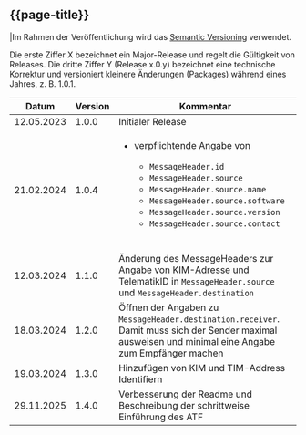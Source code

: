 ## {{page-title}}

|Im Rahmen der Veröffentlichung wird das [Semantic Versioning](https://semver.org/lang/de/) verwendet.

Die erste Ziffer X bezeichnet ein Major-Release und regelt die Gültigkeit von Releases. Die dritte Ziffer Y (Release x.0.y) bezeichnet eine technische Korrektur und versioniert kleinere Änderungen (Packages) während eines Jahres, z. B. 1.0.1.

| Datum | Version | Kommentar |
|---|---|---|
| 12.05.2023 | 1.0.0 | Initialer Release |
| 21.02.2024 | 1.0.4 | <ul><li>verpflichtende Angabe von</li><ul><li>`MessageHeader.id`</li><li>`MessageHeader.source`</li><li>`MessageHeader.source.name`</li><li>`MessageHeader.source.software`</li><li>`MessageHeader.source.version`</li><li>`MessageHeader.source.contact`</li></ul></ul><br> |
| 12.03.2024 | 1.1.0 | Änderung des MessageHeaders zur Angabe von KIM-Adresse und TelematikID in `MessageHeader.source` und `MessageHeader.destination` |
| 18.03.2024 | 1.2.0 | Öffnen der Angaben zu `MessageHeader.destination.receiver`. Damit muss sich der Sender maximal ausweisen und minimal eine Angabe zum Empfänger machen |
| 19.03.2024 | 1.3.0 | Hinzufügen von KIM und TIM-Address Identifiern |
| 29.11.2025 | 1.4.0 | Verbesserung der Readme und Beschreibung der schrittweise Einführung des ATF |
